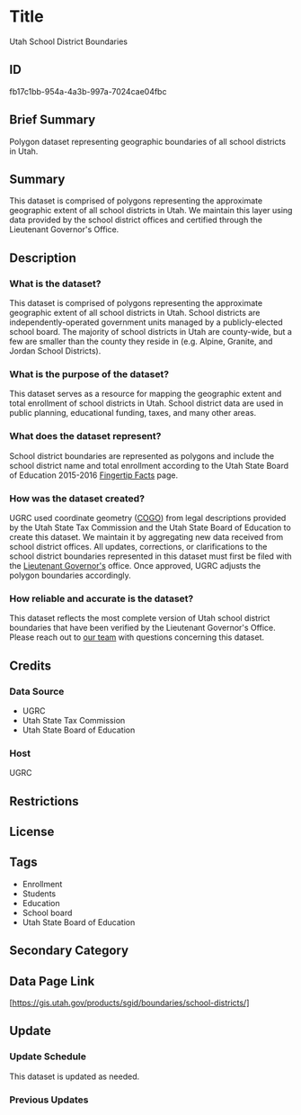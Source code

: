 # Title

Utah School District Boundaries

## ID

fb17c1bb-954a-4a3b-997a-7024cae04fbc

## Brief Summary

Polygon dataset representing geographic boundaries of all school districts in Utah.

## Summary

This dataset is comprised of polygons representing the approximate geographic extent of all school districts in Utah. We maintain this layer using data provided by the school district offices and certified through the Lieutenant Governor's Office.

## Description

### What is the dataset?

This dataset is comprised of polygons representing the approximate geographic extent of all school districts in Utah. School districts are independently-operated government units managed by a publicly-elected school board. The majority of school districts in Utah are county-wide, but a few are smaller than the county they reside in (e.g. Alpine, Granite, and Jordan School Districts).

### What is the purpose of the dataset?

This dataset serves as a resource for mapping the geographic extent and total enrollment of school districts in Utah. School district data are used in public planning, educational funding, taxes, and many other areas.

### What does the dataset represent?

School district boundaries are represented as polygons and include the school district name and total enrollment according to the Utah State Board of Education 2015-2016 [Fingertip Facts](https://schools.utah.gov/fingertipfacts) page.

### How was the dataset created?

UGRC used coordinate geometry ([COGO](https://pro.arcgis.com/en/pro-app/latest/help/editing/introduction-to-cogo.htm)) from legal descriptions provided by the Utah State Tax Commission and the Utah State Board of Education to create this dataset. We maintain it by aggregating new data received from school district offices. All updates, corrections, or clarifications to the school district boundaries represented in this dataset must first be filed with the [Lieutenant Governor's](https://ltgovernor.utah.gov/) office. Once approved, UGRC adjusts the polygon boundaries accordingly.

### How reliable and accurate is the dataset?

This dataset reflects the most complete version of Utah school district boundaries that have been verified by the Lieutenant Governor's Office. Please reach out to [our team](https://gis.utah.gov/contact/) with questions concerning this dataset.

## Credits

### Data Source

- UGRC
- Utah State Tax Commission
- Utah State Board of Education

### Host

UGRC

## Restrictions

## License

## Tags

- Enrollment
- Students
- Education
- School board
- Utah State Board of Education

## Secondary Category

## Data Page Link

[https://gis.utah.gov/products/sgid/boundaries/school-districts/]

## Update

### Update Schedule

This dataset is updated as needed.

### Previous Updates
